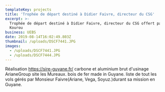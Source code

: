```yaml
---
templateKey: projects
title: 'Trophée de départ destiné à Didier Faivre, directeur du CSG'
excerpt: >-
  Trophée de départ destiné à Didier Faivre, directeur du CSG offert par l'UEBS.
  Kourou
business: UEBS
date: 2019-08-14T16:02:49.803Z
thumbnail: /uploads/DSCF7441.JPG
images:
  - /uploads/DSCF7441.JPG
  - /uploads/DSCF7444.JPG
---
```

Réalisation https://sire-guyane.fr/
carbone et aluminium brut d'usinage ArianeGroup site les Mureaux.
bois de fer made in Guyane.
liste de tout les vols gérés par Monsieur Faivre(Ariane, Vega,
Soyuz.)durant sa mission en Guyane.

